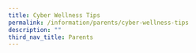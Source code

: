 ```yaml
---
title: Cyber Wellness Tips
permalink: /information/parents/cyber-wellness-tips
description: ""
third_nav_title: Parents
---
```

